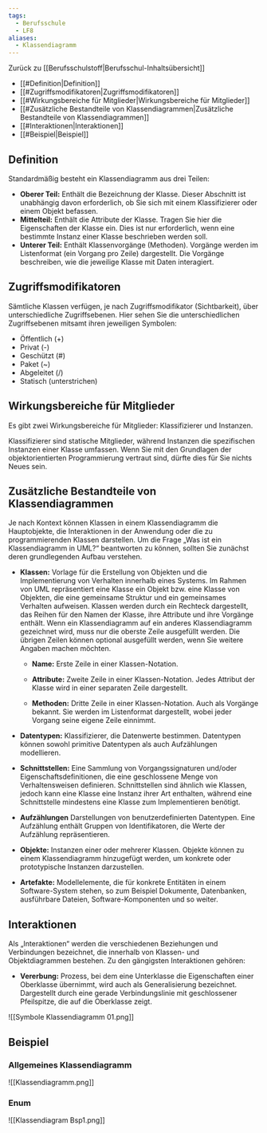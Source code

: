 ```yaml
---
tags:
  - Berufsschule
  - LF8
aliases:
  - Klassendiagramm
---
```

Zurück zu [[Berufsschulstoff|Berufsschul-Inhaltsübersicht]]

- [[#Definition|Definition]]
- [[#Zugriffsmodifikatoren|Zugriffsmodifikatoren]]
- [[#Wirkungsbereiche für Mitglieder|Wirkungsbereiche für Mitglieder]]
- [[#Zusätzliche Bestandteile von Klassendiagrammen|Zusätzliche Bestandteile von Klassendiagrammen]]
- [[#Interaktionen|Interaktionen]]
- [[#Beispiel|Beispiel]]

## Definition

 Standardmäßig besteht ein Klassendiagramm aus drei Teilen:
- **Oberer Teil:** Enthält die Bezeichnung der Klasse. Dieser Abschnitt ist unabhängig davon erforderlich, ob Sie sich mit einem Klassifizierer oder einem Objekt befassen.
- **Mittelteil:** Enthält die Attribute der Klasse. Tragen Sie hier die Eigenschaften der Klasse ein. Dies ist nur erforderlich, wenn eine bestimmte Instanz einer Klasse beschrieben werden soll.
 - **Unterer Teil:** Enthält Klassenvorgänge (Methoden). Vorgänge werden im Listenformat (ein Vorgang pro Zeile) dargestellt. Die Vorgänge beschreiben, wie die jeweilige Klasse mit Daten interagiert.
## Zugriffsmodifikatoren

Sämtliche Klassen verfügen, je nach Zugriffsmodifikator (Sichtbarkeit), über unterschiedliche Zugriffsebenen. Hier sehen Sie die unterschiedlichen Zugriffsebenen mitsamt ihren jeweiligen Symbolen:

- Öffentlich (+)
- Privat (-)
- Geschützt (#)
- Paket (~)
- Abgeleitet (/)
- Statisch (unterstrichen)

## Wirkungsbereiche für Mitglieder

Es gibt zwei Wirkungsbereiche für Mitglieder: Klassifizierer und Instanzen.

Klassifizierer sind statische Mitglieder, während Instanzen die spezifischen Instanzen einer Klasse umfassen. Wenn Sie mit den Grundlagen der objektorientierten Programmierung vertraut sind, dürfte dies für Sie nichts Neues sein.

## Zusätzliche Bestandteile von Klassendiagrammen

Je nach Kontext können Klassen in einem Klassendiagramm die Hauptobjekte, die Interaktionen in der Anwendung oder die zu programmierenden Klassen darstellen. Um die Frage „Was ist ein Klassendiagramm in UML?“ beantworten zu können, sollten Sie zunächst deren grundlegenden Aufbau verstehen.

- **Klassen:** Vorlage für die Erstellung von Objekten und die Implementierung von Verhalten innerhalb eines Systems. Im Rahmen von UML repräsentiert eine Klasse ein Objekt bzw. eine Klasse von Objekten, die eine gemeinsame Struktur und ein gemeinsames Verhalten aufweisen. Klassen werden durch ein Rechteck dargestellt, das Reihen für den Namen der Klasse, ihre Attribute und ihre Vorgänge enthält. Wenn ein Klassendiagramm auf ein anderes Klassendiagramm gezeichnet wird, muss nur die oberste Zeile ausgefüllt werden. Die übrigen Zeilen können optional ausgefüllt werden, wenn Sie weitere Angaben machen möchten.
    
    - **Name:** Erste Zeile in einer Klassen-Notation.
        
    - **Attribute:** Zweite Zeile in einer Klassen-Notation. Jedes Attribut der Klasse wird in einer separaten Zeile dargestellt.
        
    - **Methoden:** Dritte Zeile in einer Klassen-Notation. Auch als Vorgänge bekannt. Sie werden im Listenformat dargestellt, wobei jeder Vorgang seine eigene Zeile einnimmt.
    
- **Datentypen:** Klassifizierer, die Datenwerte bestimmen. Datentypen können sowohl primitive Datentypen als auch Aufzählungen modellieren.
    
- **Schnittstellen:** Eine Sammlung von Vorgangssignaturen und/oder Eigenschaftsdefinitionen, die eine geschlossene Menge von Verhaltensweisen definieren. Schnittstellen sind ähnlich wie Klassen, jedoch kann eine Klasse eine Instanz ihrer Art enthalten, während eine Schnittstelle mindestens eine Klasse zum Implementieren benötigt.
    
- **Aufzählungen** Darstellungen von benutzerdefinierten Datentypen. Eine Aufzählung enthält Gruppen von Identifikatoren, die Werte der Aufzählung repräsentieren.
    
- **Objekte:** Instanzen einer oder mehrerer Klassen. Objekte können zu einem Klassendiagramm hinzugefügt werden, um konkrete oder prototypische Instanzen darzustellen.
    
- **Artefakte:** Modellelemente, die für konkrete Entitäten in einem Software-System stehen, so zum Beispiel Dokumente, Datenbanken, ausführbare Dateien, Software-Komponenten und so weiter.
## Interaktionen

Als „Interaktionen“ werden die verschiedenen Beziehungen und Verbindungen bezeichnet, die innerhalb von Klassen- und Objektdiagrammen bestehen. Zu den gängigsten Interaktionen gehören:

- **Vererbung:** Prozess, bei dem eine Unterklasse die Eigenschaften einer Oberklasse übernimmt, wird auch als Generalisierung bezeichnet. Dargestellt durch eine gerade Verbindungslinie mit geschlossener Pfeilspitze, die auf die Oberklasse zeigt.

![[Symbole Klassendiagramm 01.png]]

## Beispiel

### Allgemeines Klassendiagramm

![[Klassendiagramm.png]]

### Enum

![[Klassendiagram Bsp1.png]]